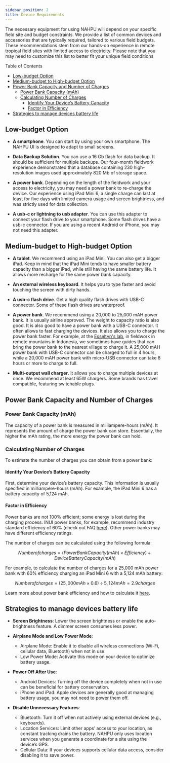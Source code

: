 ```yaml
---
sidebar_position: 2
title: Device Requirements
---
```


The necessary equipment for using NAHPU will depend on your specific field site and budget constraints. We provide a list of common devices and accessories that are typically required, tailored to various field budgets. These recommendations stem from our hands-on experience in remote tropical field sites with limited access to electricity. Please note that you may need to customize this list to better fit your unique field conditions

Table of Contents

- [Low-budget Option](#low-budget-option)
- [Medium-budget to High-budget Option](#medium-budget-to-high-budget-option)
- [Power Bank Capacity and Number of Charges](#power-bank-capacity-and-number-of-charges)
  - [Power Bank Capacity (mAh)](#power-bank-capacity-mah)
  - [Calculating Number of Charges](#calculating-number-of-charges)
    - [Identify Your Device’s Battery Capacity](#identify-your-devices-battery-capacity)
    - [Factor in Efficiency](#factor-in-efficiency)
- [Strategies to manage devices battery life](#strategies-to-manage-devices-battery-life)

## Low-budget Option

- **A smartphone**. You can start by using your own smartphone. The NAHPU UI is designed to adapt to small screens.

- **Data Backup Solution**. You can use a 16 Gb flash for data backup. It should be sufficient for multiple backups. Our four-month fieldwork experience demonstrated that a database containing 230 high-resolution images used approximately 820 Mb of storage space.

- **A power bank**. Depending on the length of the fieldwork and your access to electricity, you may need a power bank to re-charge the device. Our experience using iPad Mini 6, a single charge can last at least for five days with limited camera usage and screen brightness, and was strictly used for data collection.

- **A usb-c or lightning to usb adapter**. You can use this adapter to connect your flash drive to your smartphone. Some flash drives have a usb-c connector. If you are using a recent Android or iPhone, you may not need this adapter.

## Medium-budget to High-budget Option

- **A tablet**. We recommend using an iPad Mini. You can also get a bigger iPad. Keep in mind that the iPad Mini tends to have smaller battery capacity than a bigger iPad, while still having the same battery life. It allows more recharge for the same power bank capacity.

- **An external wireless keyboard**. It helps you to type faster and avoid touching the screen with dirty hands.

- **A usb-c flash drive**. Get a high quality flash drives with USB-C connector. Some of these flash drives are waterproof.

- **A power bank**. We recommend using a 20,000 to 25,000 mAH power bank. It is usually airline approved. The weight to capacity ratio is also good. It is also good to have a power bank with a USB-C connector. It often allows to fast charging the devices. It also allows you to charge the power bank faster. For example, at the [Esseltyn's lab](https://esselstyn.github.io/), in fieldwork in remote mountains in Indonesia, we sometimes have guides that can bring the power bank to the nearest village to charge it. A 25,000 mAH power bank with USB-C connector can be charged to full in 4 hours, while a 20,000 mAH power bank with micro-USB connector can take 8 hours or more to charge to full.

- **Multi-output wall charger**. It allows you to charge multiple devices at once. We recommend at least 65W chargers. Some brands has travel compatible, featuring switchable plugs.

## Power Bank Capacity and Number of Charges

### Power Bank Capacity (mAh)

The capacity of a power bank is measured in milliampere-hours (mAh). It represents the amount of charge the power bank can store. Essentially, the higher the mAh rating, the more energy the power bank can hold.

### Calculating Number of Charges

To estimate the number of charges you can obtain from a power bank:

#### Identify Your Device’s Battery Capacity

First, determine your device’s battery capacity. This information is usually specified in milliampere-hours (mAh). For example, the iPad Mini 6 has a battery capacity of 5,124 mAh.

#### Factor in Efficiency

Power banks are not 100% efficient; some energy is lost during the charging process. INUI power banks, for example, recommend industry standard efficiency of 60% (check out FAQ [here](https://www.amazon.com/INIU-Charging-25000mAh-Ultimate-Compatible/dp/B08VDJP7WN/ref=sr_1_1_sspa?dib=eyJ2IjoiMSJ9.53831hvEg6BgPzbrb5I41tInlx-EH5hxvYNZLyLitOD4lyvpIwIoJoUmqSFJaVveExcyJ6TiTAjlJ92U55OT1Nd0sdrrEdDu-zFijYYFJlNFAAdcEPg-eU3bat1W70Y2wp83hE6iWVlwK0Rp4UaDSXuFstsFp_YO1qgpKuyCqqnljlPqHqKJycxdvKVlhGgz07IlBu3xocSCS-nWZ2DfH-WLas9wzITLcYuNZY3Fhqk.sIBitUxLYysI0KsbS_zpMyAv9At1XZ60iwVRFPFJXUY&dib_tag=se&keywords=inui&qid=1712187440&sr=8-1-spons&sp_csd=d2lkZ2V0TmFtZT1zcF9hdGY&psc=1)). Other power banks may have different efficiency ratings.

The number of charges can be calculated using the following formula:

```math
Number of charges = (Power Bank Capacity (mAh) × Efficiency)​ ÷ Device Battery Capacity (mAh)
```

For example, to calculate the number of charges for a 25,000 mAh power bank with 60% efficiency charging an iPad Mini 6 with a 5,124 mAh battery:

```math
Number of charges = (25,000 mAh × 0.6) ÷ 5,124 mAh = 2.9 charges
```

Learn more about power bank efficiency and how to calculate it [here](https://blog.ravpower.com/2023/09/understanding-power-bank-specifications-capacity-mah-charging-efficiency-watt-hours-and-more/).

## Strategies to manage devices battery life

- **Screen Brightness**: Lower the screen brightness or enable the auto-brightness feature. A dimmer screen consumes less power.

- **Airplane Mode and Low Power Mode**:
  - Airplane Mode: Enable it to disable all wireless connections (Wi-Fi, cellular data, Bluetooth) when not in use.
  - Low Power Mode: Activate this mode on your device to optimize battery usage.
  
- **Power Off After Use**:
  - Android Devices: Turning off the device completely when not in use can be beneficial for battery conservation.
  - iPhone and iPad: Apple devices are generally good at managing battery usage, you may not need to power them off.

- **Disable Unnecessary Features**:
  - Bluetooth: Turn it off when not actively using external devices (e.g., keyboards).
  - Location Services: Limit other apps’ access to your location, as constant tracking drains the battery. NAHPU only uses location services when you generate a coordinate for a site using the device’s GPS.
  - Cellular Data: If your devices supports cellular data access, consider disabling it to save power.
